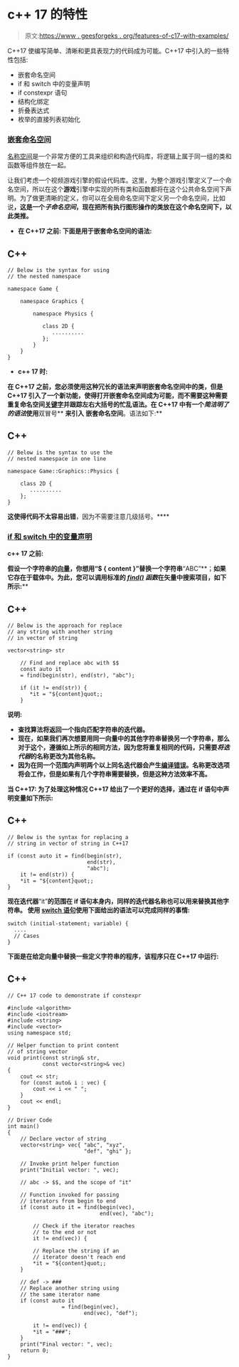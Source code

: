 # c++ 17 的特性

> 原文:[https://www . geesforgeks . org/features-of-c17-with-examples/](https://www.geeksforgeeks.org/features-of-c17-with-examples/)

C++17 使编写简单、清晰和更具表现力的代码成为可能。C++17 中引入的一些特性包括:

*   嵌套命名空间
*   if 和 switch 中的变量声明
*   if constexpr 语句
*   结构化绑定
*   折叠表达式
*   枚举的直接列表初始化

### <u>嵌套命名空间</u>

[名称空间](https://www.geeksforgeeks.org/namespace-in-c/)是一个非常方便的工具来组织和构造代码库，将逻辑上属于同一组的类和函数等组件放在一起。

让我们考虑一个视频游戏引擎的假设代码库。这里，为整个游戏引擎定义了一个命名空间，所以在这个**游戏**引擎中实现的所有类和函数都将在这个公共命名空间下声明。为了做更清晰的定义，你可以在全局命名空间下定义另一个命名空间，比如说[](https://www.geeksforgeeks.org/include-graphics-h-codeblocks/)**，这是一个*子命名空间*，现在把所有执行图形操作的类放在这个命名空间下，以此类推。**

*   ****在 C++17 之前:**
    下面是用于嵌套命名空间的语法:**

## **C++**

```
// Below is the syntax for using
// the nested namespace

namespace Game {

    namespace Graphics {

        namespace Physics {

           class 2D {
              ..........
           };
        }
    }
}
```

*   ****c++ 17 时:****

**在 C++17 之前，您必须使用这种冗长的语法来声明嵌套命名空间中的类，但是 C++17 引入了一个新功能，使得打开嵌套命名空间成为可能，而不需要这种需要重复命名空间[关键字](https://www.geeksforgeeks.org/variables-and-keywords-in-c/)并跟踪左右大括号的忙乱语法。在 C++17 中有一个*简洁明了的语法*使用**双冒号** **来引入** **嵌套命名空间**。语法如下:**

## **C++**

```
// Below is the syntax to use the
// nested namespace in one line

namespace Game::Graphics::Physics {

    class 2D {
       ..........
    };
}
```

**这使得代码不太容易出错**，因为不需要注意几级括号。****

### ****<u>if 和 switch 中的变量声明</u>****

******c++ 17 之前:******

****假设一个字符串的[向量](https://www.geeksforgeeks.org/vector-in-cpp-stl/)，你想用**“$ { content }”替换一个字符串**“ABC”**；**如果它存在于载体中。为此，您可以调用标准的 [*find()*](https://www.geeksforgeeks.org/std-find-in-cpp/) *函数*在矢量中搜索项目，如下所示:****

## **C++**

```
// Below is the approach for replace
// any string with another string
// in vector of string

vector<string> str

    // Find and replace abc with $$
    const auto it
    = find(begin(str), end(str), "abc");

    if (it != end(str)) {
       *it = "${content}quot;;
    }
```

****说明:****

*   **查找算法将返回一个指向匹配字符串的迭代器。**
*   **现在，如果我们再次想要用同一向量中的其他字符串替换另一个字符串，那么对于这个，遵循如上所示的相同方法，因为您将重复相同的代码，只需要*将迭代器*的名称更改为其他名称。**
*   **因为在同一个范围内声明两个以上同名迭代器会产生[编译错误](https://www.geeksforgeeks.org/difference-between-compile-time-errors-and-runtime-errors/)。名称更改选项将会工作，但是如果有几个字符串需要替换，但是这种方法效率不高。**

****当 C++17:**
为了处理这种情况 C++17 给出了一个更好的选择，通过在 **if 语句**中声明变量如下所示:**

## **C++**

```
// Below is the syntax for replacing a
// string in vector of string in C++17

if (const auto it = find(begin(str),
                         end(str),
                         "abc");
    it != end(str)) {
    *it = "${content}quot;;
}
```

**现在迭代器**“it”**的范围在 if 语句本身内，同样的迭代器名称也可以用来替换其他字符串。
使用 [switch 语句](https://www.geeksforgeeks.org/switch-statement-cc/)使用下面给出的语法可以完成同样的事情:**

```
switch (initial-statement; variable) {
  ....
  // Cases
}
```

**下面是在给定向量中替换一些定义字符串的程序，该程序只在 C++17 中运行:**

## **C++**

```
// C++ 17 code to demonstrate if constexpr

#include <algorithm>
#include <iostream>
#include <string>
#include <vector>
using namespace std;

// Helper function to print content
// of string vector
void print(const string& str,
           const vector<string>& vec)
{
    cout << str;
    for (const auto& i : vec) {
        cout << i << " ";
    }
    cout << endl;
}

// Driver Code
int main()
{
    // Declare vector of string
    vector<string> vec{ "abc", "xyz",
                        "def", "ghi" };

    // Invoke print helper function
    print("Initial vector: ", vec);

    // abc -> $$, and the scope of "it"

    // Function invoked for passing
    // iterators from begin to end
    if (const auto it = find(begin(vec),
                             end(vec), "abc");

        // Check if the iterator reaches
        // to the end or not
        it != end(vec)) {

        // Replace the string if an
        // iterator doesn't reach end
        *it = "${content}quot;;
    }

    // def -> ###
    // Replace another string using
    // the same iterator name
    if (const auto it
                 = find(begin(vec),
                        end(vec), "def");

        it != end(vec)) {
        *it = "###";
    }
    print("Final vector: ", vec);
    return 0;
}
```